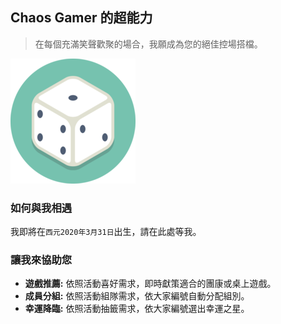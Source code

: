 ## Chaos Gamer 的超能力

> 在每個充滿笑聲歡聚的場合，我願成為您的絕佳控場搭檔。

![chaos-gamer](image/chaos-gamer-200px.png)

### 如何與我相遇

我即將在`西元2020年3月31日`出生，請在此處等我。

### 讓我來協助您

* **遊戲推薦:** 依照活動喜好需求，即時獻策適合的團康或桌上遊戲。
* **成員分組:** 依照活動組隊需求，依大家編號自動分配組別。
* **幸運降臨:** 依照活動抽籤需求，依大家編號選出幸運之星。
<br/><br/>
